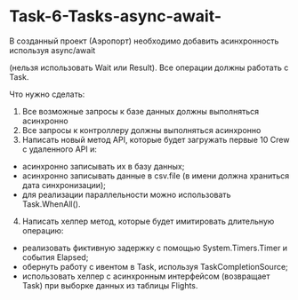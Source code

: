 # Task-6-Tasks-async-await-
В созданный проект (Аэропорт) необходимо добавить асинхронность используя async/await 

(нельзя использовать Wait или Result). Все операции должны работать с Task.

Что нужно сделать:

1. Все возможные запросы к базе данных должны выполняться асинхронно
2. Все запросы к контроллеру должны выполняться асинхронно
3. Написать новый метод API, которые будет загружать первые 10 Crew с удаленного API и:
 * асинхронно записывать их в базу данных;
 * асинхронно записывать данные в csv.file (в имени должна храниться дата синхронизации);
 * для реализации параллельности можно использовать Task.WhenAll().
4. Написать хелпер метод, которые будет имитировать длительную операцию:
 * реализовать фиктивную задержку с помощью System.Timers.Timer и события Elapsed;
 * обернуть работу с ивентом в Task, используя TaskCompletionSource;
 * использовать хелпер с асинхронным интерфейсом (возвращает Task) при выборке данных из таблицы Flights.
